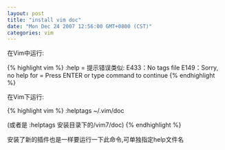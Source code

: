 ```yaml
---
layout: post
title: "install vim doc"
date: "Mon Dec 24 2007 12:56:00 GMT+0800 (CST)"
categories: vim
---
```


在Vim中运行:

{% highlight vim %}
:help =
提示错误类似:
E433：No tags file
E149：Sorry, no help for =
Press ENTER or type command to continue
{% endhighlight %}

在Vim下运行:

{% highlight vim %}
:helptags ~/.vim/doc

(或者是 :helptags 安装目录下的/vim7/doc)
{% endhighlight %}

安装了新的插件也是一样要运行一下此命令,可单独指定help文件名
